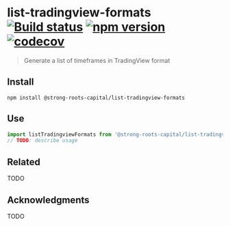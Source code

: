# list-tradingview-formats [![Build status](https://travis-ci.org/strong-roots-capital/list-tradingview-formats.svg?branch=master)](https://travis-ci.org/strong-roots-capital/list-tradingview-formats) [![npm version](https://img.shields.io/npm/v/@strong-roots-capital/list-tradingview-formats.svg)](https://npmjs.org/package/@strong-roots-capital/list-tradingview-formats) [![codecov](https://codecov.io/gh/strong-roots-capital/list-tradingview-formats/branch/master/graph/badge.svg)](https://codecov.io/gh/strong-roots-capital/list-tradingview-formats)

> Generate a list of timeframes in TradingView format

## Install

``` shell
npm install @strong-roots-capital/list-tradingview-formats
```

## Use

``` typescript
import listTradingviewFormats from '@strong-roots-capital/list-tradingview-formats'
// TODO: describe usage
```

## Related

TODO

## Acknowledgments

TODO
